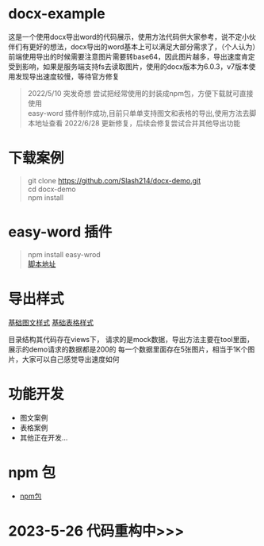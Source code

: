 # docx-example
这是一个使用docx导出word的代码展示，使用方法代码供大家参考，说不定小伙伴们有更好的想法，docx导出的word基本上可以满足大部分需求了，（个人认为）前端使用导出的时候需要注意图片需要转base64，因此图片越多，导出速度肯定受到影响，如果是服务端支持fs去读取图片，使用的docx版本为6.0.3，v7版本使用发现导出速度较慢，等待官方修复
> 2022/5/10 突发奇想 尝试把经常使用的封装成npm包，方便下载就可直接使用    
> easy-word 插件制作成功,目前只单单支持图文和表格的导出,使用方法去脚本地址查看
> 2022/6/28 更新修复，后续会修复尝试合并其他导出功能
# 下载案例
> git clone https://github.com/Slash214/docx-demo.git    
> cd docx-demo    
> npm install    

# easy-word 插件
> npm install easy-wrod   
[脚本地址](https://www.npmjs.com/package/easy-word)


# 导出样式
[基础图文样式](/src/assets/graphic.png)
[基础表格样式](/src/assets/table.png)

目录结构其代码存在views下， 请求的是mock数据，导出方法主要在tool里面，展示的demo请求的数据都是200的
每一个数据里面存在5张图片，相当于1K个图片，大家可以自己感觉导出速度如何

# 功能开发
- 图文案例
- 表格案例
- 其他正在开发...

# npm 包
- [npm包](https://www.npmjs.com/package/easy-word)


# 2023-5-26 代码重构中>>>




